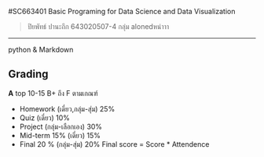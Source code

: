#SC663401 Basic Programing for Data Science and Data Visualization
> ปิยพัทธ์ ปานะถึก 643020507-4 กลุ่ม alonedหน่าาา
------------------------------

python & Markdown
## Grading
**A** top 10-15 B+ ถึง F ตามเกณฑ์
- Homework (เดี่ยว,กลุ่ม-สุ่ม)  25%
- Quiz (เดี่ยว) 10%
- Project (กลุ่ม-เลือกเอง) 30%
- Mid-term 15% (เดี่ยว) 15%
- Final 20 % (กลุ่ม-สุ่ม) 20%
Final score = Score * Attendence
